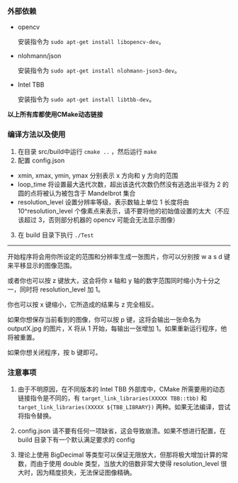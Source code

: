 ### 外部依赖

- opencv

    安装指令为 `sudo apt-get install libopencv-dev`。

- nlohmann/json

    安装指令为 `sudo apt-get install nlohmann-json3-dev`。

- Intel TBB

    安装指令为 `sudo apt-get install libtbb-dev`。

**以上所有库都使用CMake动态链接**

### 编译方法以及使用

1. 在目录 src/build中运行 `cmake ..` ，然后运行 `make`
2. 配置 config.json

- xmin, xmax, ymin, ymax 分别表示 x 方向和 y 方向的范围
- loop_time 将设置最大迭代次数，超出该迭代次数仍然没有逃逸出半径为 2 的圆的点将被认为被包含于 Mandelbrot 集合
- resolution_level 设置分辨率等级，表示数轴上单位 1 长度将由 10^resolution_level 个像素点来表示，请不要将他的初始值设置的太大（不应该超过 3，否则部分机器的 opencv 可能会无法显示图像）

3. 在 build 目录下执行 `./Test`

---

开始程序将会用你所设定的范围和分辨率生成一张图片，你可以分别按 w a s d 键来平移显示的图像范围。

或者你也可以按 z 键放大，这会将你 x 轴和 y 轴的数字范围同时缩小为十分之一，同时将 resolution_level 加 1。

你也可以按 x 键缩小，它所造成的结果与 z 完全相反。

如果你想保存当前看到的图像，你可以按 p 键，这将会输出一张命名为 outputX.jpg 的图片，X 将从 1 开始，每输出一张增加 1。如果重新运行程序，他将被重置。

如果你想关闭程序，按 b 键即可。

### 注意事项

1. 由于不明原因，在不同版本的 Intel TBB 外部库中，CMake 所需要用的动态链接指令是不同的，有 `target_link_libraries(XXXXX TBB::tbb)` 和 `target_link_libraries(XXXXX ${TBB_LIBRARY})` 两种。如果无法编译，尝试将指令替换。

2. config.json 请不要有任何一项缺省，这会导致崩溃。如果不想进行配置，在 build 目录下有一个默认满足要求的 config

3. 理论上使用 BigDecimal 等类型可以保证无限放大，但那将极大增加计算的常数，而由于使用 double 类型，当放大的倍数非常大使得 resolution_level 很大时，因为精度损失，无法保证图像精确。